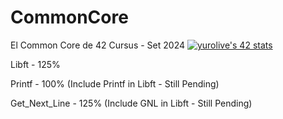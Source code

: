 # CommonCore
El Common Core de 42 Cursus - Set 2024
[![yurolive's 42 stats](https://badge.mediaplus.ma/landscapes/yurolive)](https://github.com/oakoudad/badge42)

Libft - 125%

Printf - 100% (Include Printf in Libft - Still Pending)

Get_Next_Line - 125% (Include GNL in Libft - Still Pending)
